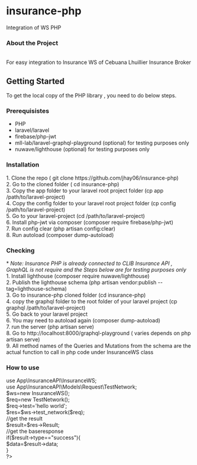 # insurance-php
Integration of WS PHP

<h3>About the Project</h3><br/>
For easy integration to Insurance WS of Cebuana Lhuillier Insurance Broker
<h2>Getting Started</h2>
To get the local copy of the PHP library , you need to do below steps.
<h3>Prerequisistes</h3>
<ul>
  <li>PHP</li>
  <li>laravel/laravel</li>
  <li>firebase/php-jwt</li>
  <li>mll-lab/laravel-graphql-playground (optional) for testing purposes only</li>
  <li>nuwave/lighthouse (optional) for testing purposes only </li>
</ul>
<h3>Installation</h3>
1. Clone the repo ( git clone https://github.com/jhay06/insurance-php)<br/>
2. Go to the cloned folder ( cd insurance-php)<br/>
3. Copy the app folder to your laravel root project folder (cp app /path/to/laravel-project)<br/>
4. Copy the config folder to your laravel root project folder (cp config /path/to/laravel-project)<br/>
5. Go to your laravel-project (cd /path/to/laravel-project)<br/>
6. Install php-jwt via composer (composer require firebase/php-jwt)<br/>
7. Run config clear (php artisan config:clear)<br/>
8. Run autoload (composer dump-autoload)<br/>
<h3>Checking</h3>
* <i>Note: Insurance PHP is already connected to CLIB Insurance API , GraphQL is not require and the Steps below are for testing purposes only</i><br/>
1. Install lighthouse (composer require nuwave/lighthouse)<br/>
2. Publish the lighthouse schema (php artisan vendor:publish --tag=lighthouse-schema)<br/>
3. Go to insurance-php cloned folder (cd insurance-php)<br/>
4. copy the graphql folder to the root folder of your laravel project (cp graphql /path/to/laravel-project)<br/>
5. Go back to your laravel project <br/>
6. You may need to autoload again (composer dump-autoload)<br/>
7. run the server (php artisan serve)<br/>
8. Go to http://localhost:8000/graphql-playground ( varies depends on php artisan serve)<br/>
9. All method names of the Queries and Mutations from the schema are the actual function to call in php code under InsuranceWS class 
<h3>How to use</h3>
<?php<br/>
  use App\InsuranceAPI\InsuranceWS;<br/>
  use App\InsuranceAPI\Models\Request\TestNetwork;<br/>
  $ws=new InsuranceWS();<br/>
  $req=new TestNetwork();<br/>
  $req->test='hello world';<br/>
  $res=$ws->test_network($req);<br/>
  //get the result<br/>
  $result=$res->Result;<br/>
  //get the baseresponse<br/>
  if($result->type=="success"){<br/>
    $data=$result->data;<br/>
  }<br/>
?>

